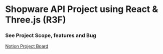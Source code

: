 # Shopware API Project using React & Three.js (R3F)


### See Project Scope, features and Bug
[Notion Project Board](https://cautious-blossom-dcf.notion.site/931a2df68afa485685780a3c403fa607?v=945b2ccd61e845378f8d4d6b3cd2e5e8)